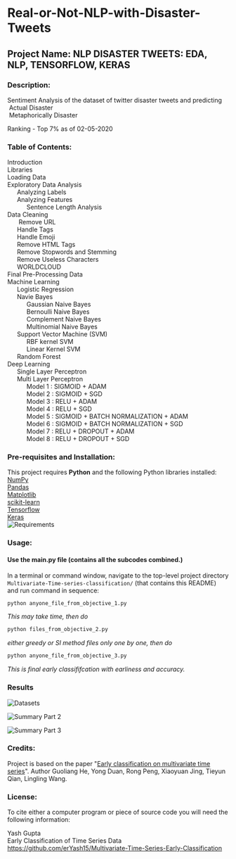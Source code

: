 # Real-or-Not-NLP-with-Disaster-Tweets

## Project Name: NLP DISASTER TWEETS: EDA, NLP, TENSORFLOW, KERAS

### Description: 
Sentiment Analysis of the dataset of twitter disaster tweets and predicting<br>
&nbsp;Actual Disaster<br>
&nbsp;Metaphorically Disaster<br>

Ranking - Top 7% as of 02-05-2020

### Table of Contents:

Introduction<br>
Libraries<br>
Loading Data<br>
Exploratory Data Analysis<br>
 &nbsp; Analyzing Labels<br>
  &nbsp;Analyzing Features<br>
    &nbsp;&nbsp;Sentence Length Analysis<br>
Data Cleaning<br>
  &nbsp; Remove URL<br>
 &nbsp; Handle Tags<br>
 &nbsp; Handle Emoji<br>
&nbsp;  Remove HTML Tags<br>
&nbsp;  Remove Stopwords and Stemming<br>
&nbsp;  Remove Useless Characters<br>
&nbsp;  WORLDCLOUD<br>
Final Pre-Processing Data<br>
Machine Learning<br>
 &nbsp; Logistic Regression<br>
 &nbsp; Navie Bayes<br>
&nbsp;&nbsp;    Gaussian Naive Bayes<br>
 &nbsp;&nbsp;   Bernoulli Naive Bayes<br>
 &nbsp;&nbsp;   Complement Naive Bayes<br>
 &nbsp;&nbsp;   Multinomial Naive Bayes<br>
 &nbsp; Support Vector Machine (SVM)<br>
  &nbsp;&nbsp;  RBF kernel SVM<br>
 &nbsp;&nbsp;   Linear Kernel SVM<br>
 &nbsp; Random Forest<br>
Deep Learning<br>
&nbsp;  Single Layer Perceptron<br>
&nbsp;  Multi Layer Perceptron<br>
&nbsp;&nbsp;    Model 1 : SIGMOID + ADAM<br>
&nbsp;&nbsp;    Model 2 : SIGMOID + SGD<br>
&nbsp;&nbsp;    Model 3 : RELU + ADAM<br>
&nbsp;&nbsp;    Model 4 : RELU + SGD<br>
&nbsp;&nbsp;    Model 5 : SIGMOID + BATCH NORMALIZATION + ADAM<br>
&nbsp;&nbsp;    Model 6 : SIGMOID + BATCH NORMALIZATION + SGD<br>
&nbsp;&nbsp;    Model 7 : RELU + DROPOUT + ADAM<br>
&nbsp;&nbsp;    Model 8 : RELU + DROPOUT + SGD<br>


### Pre-requisites and Installation:
This project requires **Python** and the following Python libraries installed:<br>
[NumPy](http://www.numpy.org/)<br>
[Pandas](http://pandas.pydata.org/)<br>
[Matplotlib](http://matplotlib.org/)<br>
[scikit-learn](http://scikit-learn.org/stable/)<br>
[Tensorflow](https://www.tensorflow.org/)<br>
[Keras](https://keras.io/)<br>
![Requirements](https://user-images.githubusercontent.com/34357926/105755591-87d8af00-5f71-11eb-9bc1-865615ff5759.png)<br>

### Usage:



#### Use the main.py file (contains all the subcodes combined.)

In a terminal or command window, navigate to the top-level project directory `Multivariate-Time-series-classification/` (that contains this README) and run command in sequence:

```bash
python anyone_file_from_objective_1.py
```

_This may take time, then do_
```bash
python files_from_objective_2.py
```

_either greedy or SI method files only one by one, then do_
```bash
python anyone_file_from_objective_3.py
```

_This is final early classififcation with earliness and accuracy._

### Results

![Datasets](https://user-images.githubusercontent.com/34357926/102748576-6e4bb280-4388-11eb-8ff0-2376ef519a85.png)

![Summary Part 2](https://user-images.githubusercontent.com/34357926/102748577-6ee44900-4388-11eb-814f-fa8986ba208f.png)

![Summary Part 3](https://user-images.githubusercontent.com/34357926/102748573-6c81ef00-4388-11eb-900c-efb769a60829.png)


### Credits:

Project is based on the paper "[Early classification on multivariate time series](https://dl.acm.org/citation.cfm?id=2841855)". Author Guoliang He, Yong Duan, Rong Peng, Xiaoyuan Jing, Tieyun Qian, Lingling Wang.



### License:

To cite either a computer program or piece of source code you will need the following information:

Yash Gupta<br />Early Classification of Time Series Data<br />https://github.com/erYash15/Multivariate-Time-Series-Early-Classification
